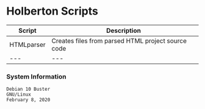 # Holberton Scripts

| Script | Description |
| --- | --- |
| HTMLparser | Creates files from parsed HTML project source code |
| --- | --- |

### System Information
```
Debian 10 Buster
GNU/Linux
February 8, 2020

```
